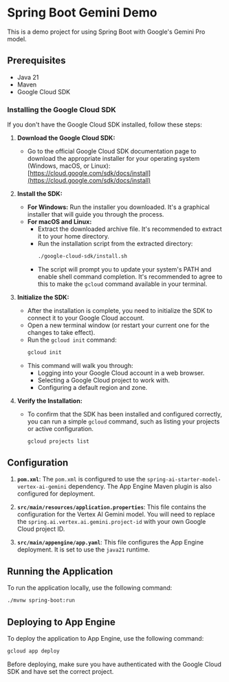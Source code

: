 # Spring Boot Gemini Demo

This is a demo project for using Spring Boot with Google's Gemini Pro model.

## Prerequisites

* Java 21
* Maven
* Google Cloud SDK

### Installing the Google Cloud SDK

If you don't have the Google Cloud SDK installed, follow these steps:

1.  **Download the Google Cloud SDK:**
    *   Go to the official Google Cloud SDK documentation page to download the appropriate installer for your operating system (Windows, macOS, or Linux): [https://cloud.google.com/sdk/docs/install](https://cloud.google.com/sdk/docs/install)

2.  **Install the SDK:**
    *   **For Windows:** Run the installer you downloaded. It's a graphical installer that will guide you through the process.
    *   **For macOS and Linux:**
        *   Extract the downloaded archive file. It's recommended to extract it to your home directory.
        *   Run the installation script from the extracted directory:
            ```bash
            ./google-cloud-sdk/install.sh
            ```
        *   The script will prompt you to update your system's PATH and enable shell command completion. It's recommended to agree to this to make the `gcloud` command available in your terminal.

3.  **Initialize the SDK:**
    *   After the installation is complete, you need to initialize the SDK to connect it to your Google Cloud account.
    *   Open a new terminal window (or restart your current one for the changes to take effect).
    *   Run the `gcloud init` command:
        ```bash
        gcloud init
        ```
    *   This command will walk you through:
        *   Logging into your Google Cloud account in a web browser.
        *   Selecting a Google Cloud project to work with.
        *   Configuring a default region and zone.

4.  **Verify the Installation:**
    *   To confirm that the SDK has been installed and configured correctly, you can run a simple `gcloud` command, such as listing your projects or active configuration.
        ```bash
        gcloud projects list
        ```

## Configuration

1.  **`pom.xml`**: The `pom.xml` is configured to use the `spring-ai-starter-model-vertex-ai-gemini` dependency. The App Engine Maven plugin is also configured for deployment.

2.  **`src/main/resources/application.properties`**: This file contains the configuration for the Vertex AI Gemini model. You will need to replace the `spring.ai.vertex.ai.gemini.project-id` with your own Google Cloud project ID.

3.  **`src/main/appengine/app.yaml`**: This file configures the App Engine deployment. It is set to use the `java21` runtime.

## Running the Application

To run the application locally, use the following command:

```bash
./mvnw spring-boot:run
```

## Deploying to App Engine

To deploy the application to App Engine, use the following command:

```bash
gcloud app deploy
```

Before deploying, make sure you have authenticated with the Google Cloud SDK and have set the correct project.
